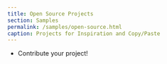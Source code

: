 ```yaml
---
title: Open Source Projects
section: Samples
permalink: /samples/open-source.html
caption: Projects for Inspiration and Copy/Paste  
---
```


* Contribute your project!

